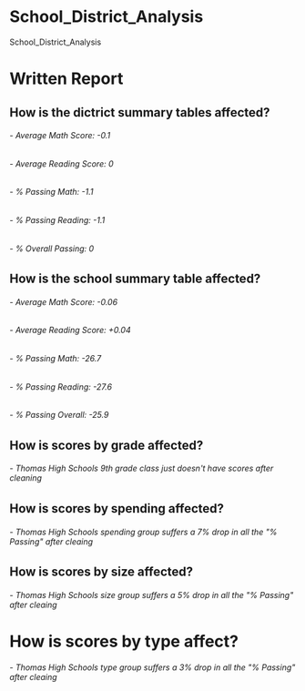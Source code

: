 # School_District_Analysis
School_District_Analysis

# Written Report
## How is the dictrict summary tables affected?
###### - Average Math Score: -0.1
###### - Average Reading Score: 0
###### - % Passing Math: -1.1
###### - % Passing Reading: -1.1
###### - % Overall Passing: 0
## How is the school summary table affected?
###### - Average Math Score: -0.06
###### - Average Reading Score: +0.04
###### - % Passing Math: -26.7
###### - % Passing Reading: -27.6
###### - % Passing Overall: -25.9
## How is scores by grade affected?
###### - Thomas High Schools 9th grade class just doesn't have scores after cleaning
## How is scores by spending affected?
###### - Thomas High Schools spending group suffers a 7% drop in all the "% Passing" after cleaing
## How is scores by size affected?
######  - Thomas High Schools size group suffers a 5% drop in all the "% Passing" after cleaing
# How is scores by type affect?
###### - Thomas High Schools type group suffers a 3% drop in all the "% Passing" after cleaing
